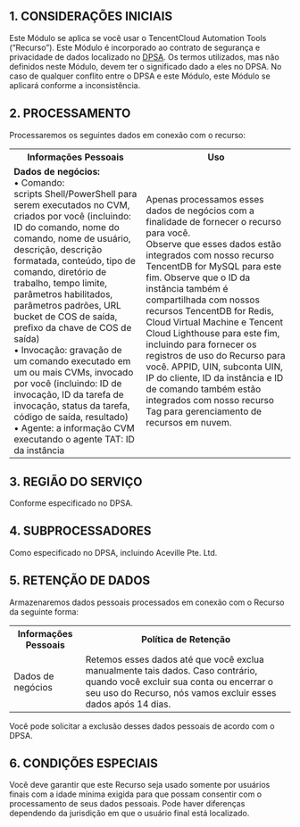 ## 1\. CONSIDERAÇÕES INICIAIS
Este Módulo se aplica se você usar o TencentCloud Automation Tools (“Recurso”). Este Módulo é incorporado ao contrato de segurança e privacidade de dados localizado no  [DPSA](https://intl.cloud.tencent.com/document/product/301/17347). Os termos utilizados, mas não definidos neste Módulo, devem ter o significado dado a eles no DPSA. No caso de qualquer conflito entre o DPSA e este Módulo, este Módulo se aplicará conforme a inconsistência.

## 2\. PROCESSAMENTO
Processaremos os seguintes dados em conexão com o recurso:

<table>
   <tr>
      <th>Informações Pessoais</th>
      <th>Uso</th>
   </tr>
   <tr>
      <td><b>Dados de negócios:</b><br/>• Comando:<br/>scripts Shell/PowerShell para serem executados no CVM, criados por você (incluindo: ID do comando, nome do comando, nome de usuário, descrição, descrição formatada, conteúdo, tipo de comando, diretório de trabalho, tempo limite, parâmetros habilitados, parâmetros padrões, URL bucket de COS de saída, prefixo da chave de COS de saída)<br/>• Invocação: gravação de um comando executado em um ou mais CVMs, invocado por você (incluindo: ID de invocação, ID da tarefa de invocação, status da tarefa, código de saída, resultado)<br/>• Agente: a informação CVM executando o agente TAT: ID da instância</td>
      <td>Apenas processamos esses dados de negócios com a finalidade de fornecer o recurso para você.<br/>Observe que esses dados estão integrados com nosso recurso TencentDB for MySQL para este fim. Observe que o ID da instância também é compartilhada com nossos recursos TencentDB for Redis, Cloud Virtual Machine e Tencent Cloud Lighthouse para este fim, incluindo para fornecer os registros de uso do Recurso para você. APPID, UIN, subconta UIN, IP do cliente, ID da instância e ID de comando também estão integrados com nosso recurso Tag para gerenciamento de recursos em nuvem.</td>
    </tr>
   <tr>
</table> 


## 3\. REGIÃO DO SERVIÇO

Conforme especificado no DPSA.

## 4\. SUBPROCESSADORES
Como especificado no DPSA, incluindo Aceville Pte. Ltd.

## 5\. RETENÇÃO DE DADOS
Armazenaremos dados pessoais processados em conexão com o Recurso da seguinte forma:

<table>
   <tr>
      <th>Informações Pessoais</th>
      <th>Política de Retenção</th>
   </tr>
   <tr>
      <td>Dados de negócios</td>
      <td>Retemos esses dados até que você exclua manualmente tais dados. Caso contrário, quando você excluir sua conta ou encerrar o seu uso do Recurso, nós vamos excluir esses dados após 14 dias.</td>
</table>

Você pode solicitar a exclusão desses dados pessoais de acordo com o DPSA.


## 6\. CONDIÇÕES ESPECIAIS
Você deve garantir que este Recurso seja usado somente por usuários finais com a idade mínima exigida para que possam consentir com o processamento de seus dados pessoais. Pode haver diferenças dependendo da jurisdição em que o usuário final está localizado.